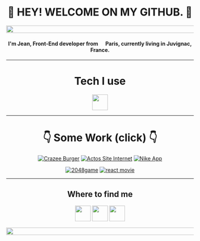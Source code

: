 <h1 align="center">👋 HEY! WELCOME ON MY GITHUB. 👋</h1>
<p align="center" ><img height="20px" width="1000px" src="https://www.htmlcsscolor.com/preview/gallery/2B333D.png"/></p>

<h4 align="center">I'm Jean, Front-End developer from <img src="https://cdn-icons-png.flaticon.com/512/197/197560.png" width="13"/> <b>Paris</b>, currently living in <b>Juvignac, France</b>. </h4>
<hr/>
<h1 align="center">Tech I use</h1>

<p align="center">
  <img src="https://skillicons.dev/icons?i=html,css,js,ts,react,tailwind,figma,nodejs,git,vitest" height="42"/>
</p>
<hr/>

<h1 align="center">👇 Some Work (click) 👇</h1>

<p align="center"><a href="https://fabulous-trifle-f74e67.netlify.app/"><img alt="Crazee Burger" src="https://img.shields.io/badge/-CRAZEE%20BURGERS-black?style=flat&logo=appannie"><a/>  
<a href="https://clever-aryabhata-7d0a12.netlify.app/" target="_blank"><img alt="Actos Site Internet" src="https://img.shields.io/badge/-ACTOS%20-black?style=flat&logo=appannie"><a/>
<a href="https://nike-app-react-portfolio.netlify.app/" target="_blank"><img alt="Nike App" src="https://img.shields.io/badge/-NIKE%20APP-black?style=flat&logo=appannie"><a/> 
</p>
<p align="center"><a href="https://2048-game-type.netlify.app/" target="_blank"><img alt="2048game" src="https://img.shields.io/badge/-2048-GAME%20-black?style=flat&logo=appannie"><a/>  
<a href="https://themoviesapi.netlify.app/" target="_blank"><img alt="react movie" src="https://img.shields.io/badge/-REACT%20MOVIES-black?style=flat&logo=appannie"><a/>  
</p>
<hr/>  

<h2 align="center">Where to find me</h2>
<p align="center"><a href="https://github.com/Jeandevweb" target="_blank"><img src="https://skillicons.dev/icons?i=github" height="42"/></a>
<a href="https://www.linkedin.com/in/jean-martial-053279a7" target="_blank"><img src="https://skillicons.dev/icons?i=linkedin" height="42"/></a> 
<a href="https://martial-jean.netlify.app/portfolio" target="_blank"><img src="https://skillicons.dev/icons?i=react" height="42"/></a> 
</p>

<p align="center" ><img height="20px" width="1000px" src="https://www.htmlcsscolor.com/preview/gallery/2B333D.png"/></p>


